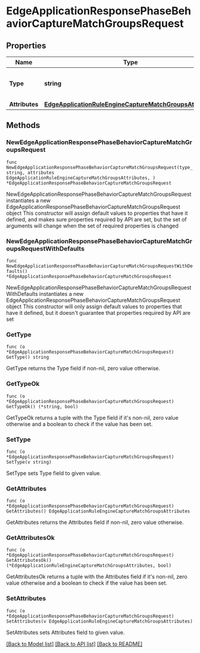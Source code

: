 # EdgeApplicationResponsePhaseBehaviorCaptureMatchGroupsRequest

## Properties

Name | Type | Description | Notes
------------ | ------------- | ------------- | -------------
**Type** | **string** | * &#x60;capture_match_groups&#x60; - capture_match_groups | 
**Attributes** | [**EdgeApplicationRuleEngineCaptureMatchGroupsAttributes**](EdgeApplicationRuleEngineCaptureMatchGroupsAttributes.md) |  | 

## Methods

### NewEdgeApplicationResponsePhaseBehaviorCaptureMatchGroupsRequest

`func NewEdgeApplicationResponsePhaseBehaviorCaptureMatchGroupsRequest(type_ string, attributes EdgeApplicationRuleEngineCaptureMatchGroupsAttributes, ) *EdgeApplicationResponsePhaseBehaviorCaptureMatchGroupsRequest`

NewEdgeApplicationResponsePhaseBehaviorCaptureMatchGroupsRequest instantiates a new EdgeApplicationResponsePhaseBehaviorCaptureMatchGroupsRequest object
This constructor will assign default values to properties that have it defined,
and makes sure properties required by API are set, but the set of arguments
will change when the set of required properties is changed

### NewEdgeApplicationResponsePhaseBehaviorCaptureMatchGroupsRequestWithDefaults

`func NewEdgeApplicationResponsePhaseBehaviorCaptureMatchGroupsRequestWithDefaults() *EdgeApplicationResponsePhaseBehaviorCaptureMatchGroupsRequest`

NewEdgeApplicationResponsePhaseBehaviorCaptureMatchGroupsRequestWithDefaults instantiates a new EdgeApplicationResponsePhaseBehaviorCaptureMatchGroupsRequest object
This constructor will only assign default values to properties that have it defined,
but it doesn't guarantee that properties required by API are set

### GetType

`func (o *EdgeApplicationResponsePhaseBehaviorCaptureMatchGroupsRequest) GetType() string`

GetType returns the Type field if non-nil, zero value otherwise.

### GetTypeOk

`func (o *EdgeApplicationResponsePhaseBehaviorCaptureMatchGroupsRequest) GetTypeOk() (*string, bool)`

GetTypeOk returns a tuple with the Type field if it's non-nil, zero value otherwise
and a boolean to check if the value has been set.

### SetType

`func (o *EdgeApplicationResponsePhaseBehaviorCaptureMatchGroupsRequest) SetType(v string)`

SetType sets Type field to given value.


### GetAttributes

`func (o *EdgeApplicationResponsePhaseBehaviorCaptureMatchGroupsRequest) GetAttributes() EdgeApplicationRuleEngineCaptureMatchGroupsAttributes`

GetAttributes returns the Attributes field if non-nil, zero value otherwise.

### GetAttributesOk

`func (o *EdgeApplicationResponsePhaseBehaviorCaptureMatchGroupsRequest) GetAttributesOk() (*EdgeApplicationRuleEngineCaptureMatchGroupsAttributes, bool)`

GetAttributesOk returns a tuple with the Attributes field if it's non-nil, zero value otherwise
and a boolean to check if the value has been set.

### SetAttributes

`func (o *EdgeApplicationResponsePhaseBehaviorCaptureMatchGroupsRequest) SetAttributes(v EdgeApplicationRuleEngineCaptureMatchGroupsAttributes)`

SetAttributes sets Attributes field to given value.



[[Back to Model list]](../README.md#documentation-for-models) [[Back to API list]](../README.md#documentation-for-api-endpoints) [[Back to README]](../README.md)



